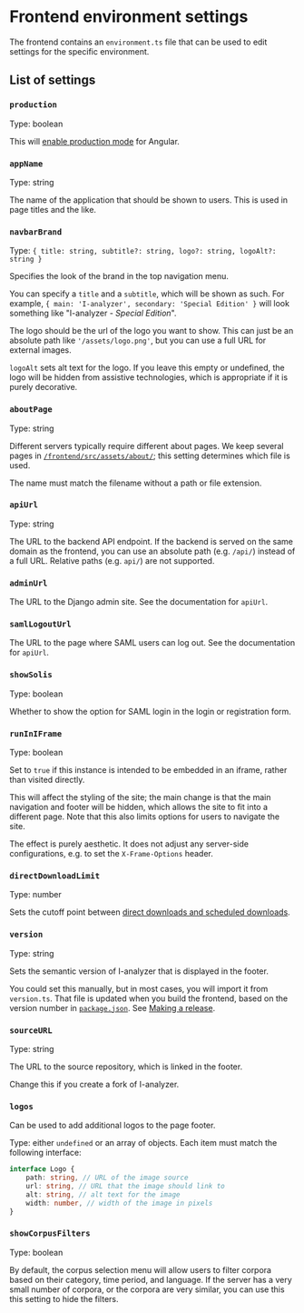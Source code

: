 # Frontend environment settings

The frontend contains an `environment.ts` file that can be used to edit settings for the specific environment.

## List of settings

### `production`

Type: boolean

This will [enable production mode](https://v16.angular.io/api/core/enableProdMode) for Angular.

### `appName`

Type: string

The name of the application that should be shown to users. This is used in page titles and the like.

### `navbarBrand`

Type: `{ title: string, subtitle?: string, logo?: string, logoAlt?: string }`

Specifies the look of the brand in the top navigation menu.

You can specify a `title` and a `subtitle`, which will be shown as such. For example, `{ main: 'I-analyzer', secondary: 'Special Edition' }` will look something like "I-analyzer - *Special Edition*".

The logo should be the url of the logo you want to show. This can just be an absolute path like `'/assets/logo.png'`, but you can use a full URL for external images.

`logoAlt` sets alt text for the logo. If you leave this empty or undefined, the logo will be hidden from assistive technologies, which is appropriate if it is purely decorative.

### `aboutPage`

Type: string

Different servers typically require different about pages. We keep several pages in [`/frontend/src/assets/about/`](/frontend/src/assets/about/); this setting determines which file is used.

The name must match the filename without a path or file extension.

### `apiUrl`

Type: string

The URL to the backend API endpoint. If the backend is served on the same domain as the frontend, you can use an absolute path (e.g. `/api/`) instead of a full URL. Relative paths (e.g. `api/`) are not supported.

### `adminUrl`

The URL to the Django admin site. See the documentation for `apiUrl`.

### `samlLogoutUrl`

The URL to the page where SAML users can log out. See the documentation for `apiUrl`.

### `showSolis`

Type: boolean

Whether to show the option for SAML login in the login or registration form.

### `runInIFrame`

Type: boolean

Set to `true` if this instance is intended to be embedded in an iframe, rather than visited directly.

This will affect the styling of the site; the main change is that the main navigation and footer will be hidden, which allows the site to fit into a different page. Note that this also limits options for users to navigate the site.

The effect is purely aesthetic. It does not adjust any server-side configurations, e.g. to set the `X-Frame-Options` header.

### `directDownloadLimit`

Type: number

Sets the cutoff point between [direct downloads and scheduled downloads](./Downloads.md#downloading-search-results).

### `version`

Type: string

Sets the semantic version of I-analyzer that is displayed in the footer.

You could set this manually, but in most cases, you will import it from `version.ts`. That file is updated when you build the frontend, based on the version number in [`package.json`](../package.json). See [Making a release](./Making-a-release.md).

### `sourceURL`

Type: string

The URL to the source repository, which is linked in the footer.

Change this if you create a fork of I-analyzer.

### `logos`

Can be used to add additional logos to the page footer.

Type: either `undefined` or an array of objects. Each item must match the following interface:

```ts
interface Logo {
    path: string, // URL of the image source
    url: string, // URL that the image should link to
    alt: string, // alt text for the image
    width: number, // width of the image in pixels
}
```

### `showCorpusFilters`

Type: boolean

By default, the corpus selection menu will allow users to filter corpora based on their category, time period, and language. If the server has a very small number of corpora, or the corpora are very similar, you can use this this setting to hide the filters.
